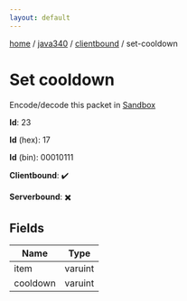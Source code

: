 ```yaml
---
layout: default
---
```


[home](/)  /  [java340](/protocol/java340)  /  [clientbound](/protocol/java340/clientbound)  /  set-cooldown

# Set cooldown

Encode/decode this packet in [Sandbox](../../../sandbox/java340#clientbound.set_cooldown)

**Id**: 23

**Id** (hex): 17

**Id** (bin): 00010111

**Clientbound**: ✔️

**Serverbound**: ✖️

## Fields

Name | Type
---|---
item | varuint
cooldown | varuint
